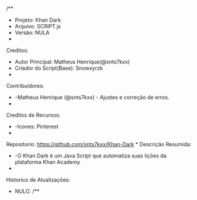 /**
* Projeto: Khan Dark
* Arquivo: SCRIPT.js
* Versão: NULA
*
Creditos:
* Autor Principal: Matheus Henrique(@snts7kxx)
* Criador do Script(Base): Snowxyrzk 
*
Contribuidores:
*   -Matheus Henrique (@snts7kxx) - Ajustes e correção de erros.
*
Creditos de Recursos:
*   -Icones: Pinterest
*
Repositorio:
https://github.com/snts7kxx/Khan-Dark
*
Descrição Resumida:
*   -O Khan Dark é um Java Script que automatiza suas lições da plataforma Khan Academy
*
Historico de Atualizações:
* NULO.
/**

